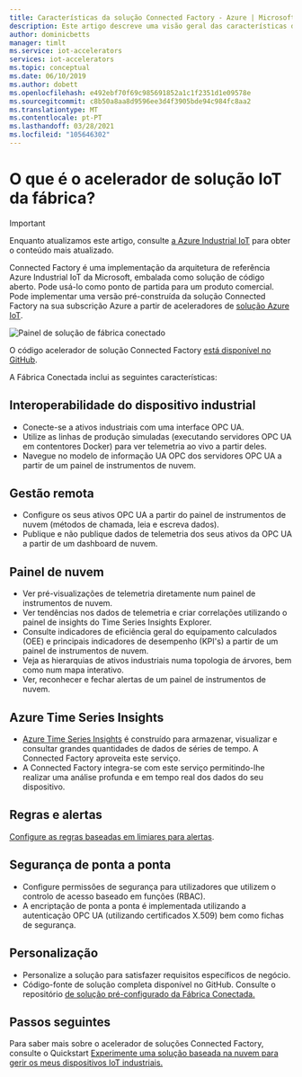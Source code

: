 ```yaml
---
title: Características da solução Connected Factory - Azure | Microsoft Docs
description: Este artigo descreve uma visão geral das características da solução pré-configurada da Fábrica Conectada, como painel de contas, regras e alertas.
author: dominicbetts
manager: timlt
ms.service: iot-accelerators
services: iot-accelerators
ms.topic: conceptual
ms.date: 06/10/2019
ms.author: dobett
ms.openlocfilehash: e492ebf70f69c985691852a1c1f2351d1e09578e
ms.sourcegitcommit: c8b50a8aa8d9596ee3d4f3905bde94c984fc8aa2
ms.translationtype: MT
ms.contentlocale: pt-PT
ms.lasthandoff: 03/28/2021
ms.locfileid: "105646302"
---
```

# <a name="what-is-connected-factory-iot-solution-accelerator"></a>O que é o acelerador de solução IoT da fábrica?

> [!IMPORTANT]
> Enquanto atualizamos este artigo, consulte [a Azure Industrial IoT](https://azure.github.io/Industrial-IoT/) para obter o conteúdo mais atualizado.

Connected Factory é uma implementação da arquitetura de referência Azure Industrial IoT da Microsoft, embalada como solução de código aberto. Pode usá-lo como ponto de partida para um produto comercial. Pode implementar uma versão pré-construída da solução Connected Factory na sua subscrição Azure a partir de aceleradores de [solução Azure IoT](https://www.azureiotsolutions.com/#solutions/types/CF).

![Painel de solução de fábrica conectado](./media/iot-accelerators-connected-factory-features/dashboard.png)

O código acelerador de solução Connected Factory [está disponível no GitHub](https://github.com/Azure/azure-iot-connected-factory).

A Fábrica Conectada inclui as seguintes características:

## <a name="industrial-device-interoperability"></a>Interoperabilidade do dispositivo industrial

- Conecte-se a ativos industriais com uma interface OPC UA.
- Utilize as linhas de produção simuladas (executando servidores OPC UA em contentores Docker) para ver telemetria ao vivo a partir deles.
- Navegue no modelo de informação UA OPC dos servidores OPC UA a partir de um painel de instrumentos de nuvem.

## <a name="remote-management"></a>Gestão remota

- Configure os seus ativos OPC UA a partir do painel de instrumentos de nuvem (métodos de chamada, leia e escreva dados).
- Publique e não publique dados de telemetria dos seus ativos da OPC UA a partir de um dashboard de nuvem.

## <a name="cloud-dashboard"></a>Painel de nuvem

- Ver pré-visualizações de telemetria diretamente num painel de instrumentos de nuvem.
- Ver tendências nos dados de telemetria e criar correlações utilizando o painel de insights do Time Series Insights Explorer.
- Consulte indicadores de eficiência geral do equipamento calculados (OEE) e principais indicadores de desempenho (KPI's) a partir de um painel de instrumentos de nuvem.
- Veja as hierarquias de ativos industriais numa topologia de árvores, bem como num mapa interativo.
- Ver, reconhecer e fechar alertas de um painel de instrumentos de nuvem.

## <a name="azure-time-series-insights"></a>Azure Time Series Insights

- [Azure Time Series Insights](../time-series-insights/time-series-insights-overview.md) é construído para armazenar, visualizar e consultar grandes quantidades de dados de séries de tempo. A Connected Factory aproveita este serviço.
- A Connected Factory integra-se com este serviço permitindo-lhe realizar uma análise profunda e em tempo real dos dados do seu dispositivo.

## <a name="rules-and-alerts"></a>Regras e alertas

[Configure as regras baseadas em limiares para alertas](iot-accelerators-connected-factory-configure.md).

## <a name="end-to-end-security"></a>Segurança de ponta a ponta

- Configure permissões de segurança para utilizadores que utilizem o controlo de acesso baseado em funções (RBAC).
- A encriptação de ponta a ponta é implementada utilizando a autenticação OPC UA (utilizando certificados X.509) bem como fichas de segurança.

## <a name="customizability"></a>Personalização

- Personalize a solução para satisfazer requisitos específicos de negócio.
- Código-fonte de solução completa disponível no GitHub. Consulte o repositório [de solução pré-configurado da Fábrica Conectada.](https://github.com/Azure/azure-iot-connected-factory)

## <a name="next-steps"></a>Passos seguintes

Para saber mais sobre o acelerador de soluções Connected Factory, consulte o Quickstart [Experimente uma solução baseada na nuvem para gerir os meus dispositivos IoT industriais.](quickstart-connected-factory-deploy.md)
